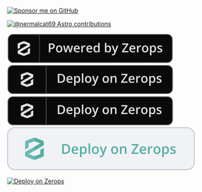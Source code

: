 [![Sponsor me on GitHub](https://img.shields.io/static/v1?label=Sponsor&message=%E2%9D%A4&logo=GitHub&color=%23fe8e86)](https://github.com/sponsors/nermalcat69)

[![@nermalcat69 Astro contributions](https://astro.badg.es/v2/contributor/nermalcat69.svg)](https://astro.badg.es/contributor/nermalcat69/)


[![button1](public/button.svg)](https://zerops.io/)
[![button2](public/button2.svg)](https://zerops.io/)
[![button3](public/button3.svg)](https://zerops.io/)
[![button3](public/button4.svg)](https://zerops.io/)

<!-- Discord link maybe -->




[![Deploy on Zerops](https://github.com/zeropsio/recipe-shared-assets/blob/main/deploy-button/green/deploy-button.svg)](https://app.zerops.io/recipe/nestjs)




























<!-- 
OH MY YOU FOUND THIS


Hey, I'm Arjun Aditya, also known as Nermal or NermalCat69 on the internet. I'm a 17-year-old programmer, started coding at a young age. I love cats (though I don't hate dogs) and enjoy building and doing pull-ups. 

My journey in programming technically started at age 10 with C# in Unity. (I thought we were supposed to make our own games and play them :/ so I used to look for tutorials on how to make a game like Minecraft, considering I had no idea I could've played it for free using some client.) Other than that, I didn't have the time to build my own Minecraft, lol. -->

<!-- ### 🥪 Programming & Tools

Primarily, I work with TypeScript, Golang, PHP, Ruby, Bash, C, and Elixir, I am also exploring Rust at the moment. Additionally, I work with many frameworks and libraries for different use cases. 

For Deployments I stick with [Zerops](https://zerops.io), [Cloudflare Pages](https://pages.cloudflare.com) and [SST](https://sst.dev/).

For design, I use Figma, [CloudConvert](https://cloudconvert.com) to convert png/jpg to webp to reduce the size of an image(Don't ask me why i dont use ffmpeg), [Simple Image Resizer](https://simpleimageresizer.com) for resizing the image size(why tf are people using jpg and png everywhere on their site 😭).

I used to use [Skiff](https://skiff.com) for managing my work life, but now it's gone.

### 🍒 Get in Touch
  - <samp>
    <a target="_blank" href="https://arjunaditya.xyz">Personal Website</a> /
    <a target="_blank" href="https://nermalcat69.dev">My Projects Site</a> /
    <a target="_blank" href="https://www.producthunt.com/@nermalcat69">Product Hunt</a> /
    <a target="_blank" href="https://unsplash.com/@arjunaditya">Unsplash</a>
  </samp>

- Related to programming: meow@nermalcat69.dev
- Other inquiry: hey@arjunaditya.xyz
- <samp>
    <a target="_blank" href="https://instagram.com/nermalcat69">Instagram</a> /
    <a target="_blank" href="https://twitter.com/nermalcat69">Twitter</a> /
    <a target="_blank" href="https://discord.com/users/989106479699210310">Direct Message on Discord</a> /
    <a target="_blank" href="https://discord.gg/96FJqu8aPK">Discord Server</a>
  </samp>



### 💿 Stuff I've done so far

I've done a bunch of cool stuff. I've edited videos using Final Cut Pro X and created WordPress themes (for personal use), as well as Ghost.org themes (also for personal use). Sold websites on Flippa. Additionally, I used to write blogs on a website hosted on Ghost.org, which helped me gain a lot of insights about seo. Developed smart contracts on Solana and Ethereum, and built Discord bots using Typescript, among other cool projects. -->

 <!--  [![Discord Presence](https://lanyard.cnrad.dev/api/989106479699210310)](https://discord.com/users/989106479699210310) -->
